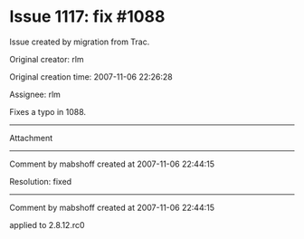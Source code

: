# Issue 1117: fix #1088

Issue created by migration from Trac.

Original creator: rlm

Original creation time: 2007-11-06 22:26:28

Assignee: rlm

Fixes a typo in 1088.


---

Attachment


---

Comment by mabshoff created at 2007-11-06 22:44:15

Resolution: fixed


---

Comment by mabshoff created at 2007-11-06 22:44:15

applied to 2.8.12.rc0
